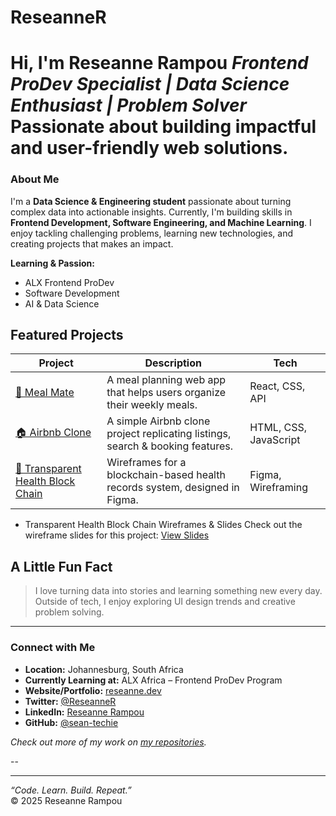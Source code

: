 # ReseanneR
#  Hi, I'm Reseanne Rampou   *Frontend ProDev Specialist | Data Science Enthusiast | Problem Solver*    Passionate about building impactful and user-friendly web solutions.

###  About Me
I'm a **Data Science & Engineering student** passionate about turning complex data into actionable insights. Currently, I'm building skills in **Frontend Development, Software Engineering, and Machine Learning**. I enjoy tackling challenging problems, learning new technologies, and creating projects that makes an impact.

**Learning & Passion:**  
- ALX Frontend ProDev
- Software Development
- AI & Data Science

##  Featured Projects


| Project | Description | Tech |
|---------|-------------|------|
| [🌿 Meal Mate](https://github.com/sean-techie/meal-mate) | A meal planning web app that helps users organize their weekly meals. | React, CSS, API |
| [🏠 Airbnb Clone](https://github.com/sean-techie/airbnb-clone-project) | A simple Airbnb clone project replicating listings, search & booking features. | HTML, CSS, JavaScript |
| [💊 Transparent Health Block Chain](https://www.figma.com/design/x1dht4o1nsFyqWhDlRoxQZ/TransparentHealth-Blockchain-Wireframe?node-id=0-1&t=chOGfwz47TqL0azk-1) | Wireframes for a blockchain-based health records system, designed in Figma. | Figma, Wireframing |

- Transparent Health Block Chain Wireframes & Slides
Check out the wireframe slides for this project: [View Slides](https://docs.google.com/presentation/d/1ezgIJm7O9Mm88Z_BcIG7oz5GyB4TcwRReWLFH-agZbY/edit?usp=drivesdk)



##  A Little Fun Fact

> I love turning data into stories and learning something new every day.  
> Outside of tech, I enjoy exploring UI design trends and creative problem solving.

---

###  Connect with Me
-  **Location:** Johannesburg, South Africa  
-  **Currently Learning at:** ALX Africa – Frontend ProDev Program  
-  **Website/Portfolio:** [reseanne.dev](https://yourwebsite.com)  
-  **Twitter:** [@ReseanneR](https://twitter.com/ReseanneR)  
-  **LinkedIn:** [Reseanne Rampou](https://www.linkedin.com/in/reseanne-rampou-96abba365)  
-  **GitHub:** [@sean-techie](https://github.com/sean-techie)


 *Check out more of my work on [my repositories](https://github.com/sean-techie?tab=repositories).*

--

---

 *“Code. Learn. Build. Repeat.”*  
© 2025 Reseanne Rampou

